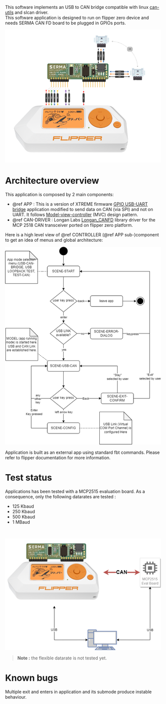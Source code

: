 This software implements an USB to CAN bridge compatible with linux [can-utils](https://github.com/linux-can/can-utils) and slcan driver. <br>
This software application is designed to run on flipper zero device and needs SERMA CAN FD board to be plugged in GPIOs ports.
<br>

![Flipper zero CAN FD](./images/Connection.png "Flipper zero CAN FD")


# Architecture overview

This application is composed by 2 main components:
- @ref APP : This is a  version of XTREME firmware [GPIO USB-UART bridge](https://github.com/Flipper-XFW/Xtreme-Firmware/blob/dev/applications/main/gpio/usb_uart_bridge.c) application modified to send data on CAN (via SPI) and not on UART. It follows [Model-view-controller](https://en.wikipedia.org/wiki/Model%E2%80%93view%E2%80%93controller) (MVC) design pattern.
- @ref CAN-DRIVER : Longan Labs [Longan_CANFD](https://github.com/Longan-Labs/Longan_CANFD) library driver for the MCP 2518 CAN transceiver ported on flipper zero platform.

Here is a high level view of @ref CONTROLLER (@ref APP sub-)component to get an idea of menus and global architecture:

![controller](./images/controller.png "controller")

Application is built as an external app using standard fbt commands. Please refer to flipper documentation for more information.

# Test status
Applications has been tested with a MCP2515 evaluation board. As a consequence, only the following datarates are tested :
- 125 Kbaud
- 250 Kbaud
- 500 Kbaud
- 1 MBaud
<br>

![Flipper zero CAN FD test setup](./Documentation/images/CAN_test.png "Flipper zero CAN FD test setup")

> **Note :** the flexible datarate is not tested yet.

# Known bugs

Multiple exit and enters in application and its submode produce instable behaviour.

